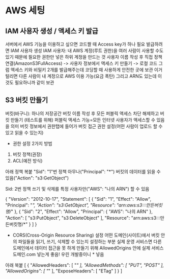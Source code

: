 # AWS 세팅
## IAM 사용자 생성 / 액세스 키 발급
서버에서 AWS 기능을 이용하고 싶으면 코드짤 때 Access key가 하나 필요
발급하려면 IAM 사용자 생성
IAM 사용자: 내 AWS 계정(루트 권한)을 여러 사람이 사용할 수도 있기 때문에 필요한 권한만 넣은 하위 계정을 만드는 것
사용자 이름 작성 후 직접 정책 연결(AmazonS3FullAccess) -> 사용자 정보에서 액세스 키 만들기 -> 로컬 코드
그럼 액세스 키와 비밀키 2개를 발급해주는데 코딩할 때 사용하게 안전한 곳에 보관 
이거 털리면 다른 사람이 내 계정으로 AWS 이용 가능(요금 폭탄)
그리고 ARN도 있는데 이것도 필요하니까 같이 보관

## S3 버킷 만들기
버킷(바구니): 하나의 저장공간
버킷 이름 작성 후 모든 퍼블릭 액세스 차단 해제하고 버킷 만들기
(테스트를 위해) 퍼블릭 액세스 가능=모든 인터넷 사용자가 액세스할 수 있음을 의미
버킷 정보에서 권한탭에 들어가 버킷 접근 권한 설정(어떤 사람이 업로드 할 수 있고 읽을 수 있는지)

- 권한 설정 2가지 방법 
1) 버킷 정책(권장)
2) ACL(예전 방식)

아래 정책 복붙
"Sid": "1"번 정책
아무나("Principal": "*") 버킷의 데이터를 읽을 수 있음("Action": "s3:GetObject")

Sid: 2번 정책
쓰기 및 삭제를 특정 사용자만("AWS": "나의 ARN") 할 수 있음

{
  "Version": "2012-10-17",
  "Statement": [
    {
      "Sid": "1",
      "Effect": "Allow",
      "Principal": "*",
      "Action": "s3:GetObject",
      "Resource": "arn:aws:s3:::만든버킷명/*"
    },
    {
      "Sid": "2",
      "Effect": "Allow",
      "Principal": {
        "AWS": "나의 ARN"
      },
      "Action": [
        "s3:PutObject",
        "s3:DeleteObject"
      ],
      "Resource": "arn:aws:s3:::만든버킷명/*"
    }
  ]
}

- CORS(Cross-Origin Resource Sharing) 설정
어떤 도메인(사이트)에서 버킷 안의 파일들을 읽기, 쓰기, 삭제할 수 있는지 설정하는 부분
실제 운영 서비스면 다른 도메인에서 데이터 접근을 못 하게 만들기 위해
AllowedOrigins 안에 실제 서비스 도메인.com 넣는게 좋음! 우린 개발중이니 * 넣음

아래 복붙
[
  {
    "AllowedHeaders": [
      "*"
    ],
    "AllowedMethods": [
      "PUT",
      "POST"
    ],
    "AllowedOrigins": [
      "*"
    ],
    "ExposeHeaders": [
      "ETag"
    ]
  }
]